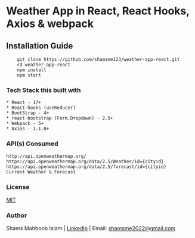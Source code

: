 # Weather App in React, React Hooks, Axios & webpack

## Installation Guide

```
    git clone https://github.com/shamsme123/weather-app-react.git
    cd weather-app-react
    npm install
    npm start
```

### Tech Stack this built with

    * React - 17+
    * React-hooks (useReducer)
    * BootStrap - 4+
    * react-bootstrap (Form,Dropdown) - 2.5+
    * Webpack - 5+
    * Axios - 1.1.0+

### API(s) Consumed
```
http://api.openweathermap.org/
https://api.openweathermap.org/data/2.5/Weather/id={cityid}
https://api.openweathermap.org/data/2.5/forecast/id={cityid}
Current Weather & Forecast

```

### License
[MIT](https://choosealicense.com/licenses/mit/)

### Author
Shams Mahboob Islam | 
<a href="https://in.linkedin.com/in/shams-mahboob-islam-98a3b4a8">LinkedIn</a> | 
Email: shamsme2022@gmail.com

